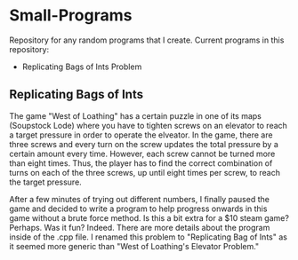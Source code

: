 # Small-Programs
Repository for any random programs that I create.
Current programs in this repository:
* Replicating Bags of Ints Problem

## Replicating Bags of Ints
The game "West of Loathing" has a certain puzzle in one of its maps (Soupstock Lode) where you have to tighten screws on an elevator to reach a target pressure in order to operate the elveator. In the game, there are three screws and every turn on the screw updates the total pressure by a certain amount every time. However, each screw cannot be turned more than eight times. Thus, the player has to find the correct combination of turns on each of the three screws, up until eight times per screw, to reach the target pressure. 

After a few minutes of trying out different numbers, I finally paused the game and decided to write a program to help progress onwards in this game without a brute force method. Is this a bit extra for a $10 steam game? Perhaps. Was it fun? Indeed. There are more details about the program inside of the .cpp file. I renamed this problem to "Replicating Bag of Ints" as it seemed more generic than "West of Loathing's Elevator Problem."
